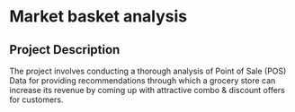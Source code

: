 # Market basket analysis

## Project Description

The project involves conducting a thorough analysis of Point of Sale (POS) Data for providing recommendations through 
which a grocery store can increase its revenue by coming up with attractive combo & discount offers for customers.
